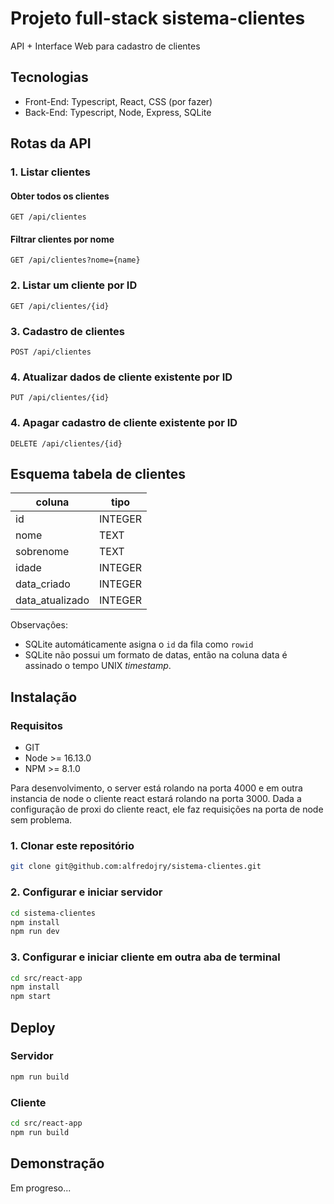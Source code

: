 # Projeto full-stack sistema-clientes

API + Interface Web para cadastro de clientes

## Tecnologias

* Front-End: Typescript, React, CSS (por fazer)
* Back-End: Typescript, Node, Express, SQLite

## Rotas da API

### 1. Listar clientes

#### Obter todos os clientes

```
GET /api/clientes
```

#### Filtrar clientes por nome

```
GET /api/clientes?nome={name}
```

### 2. Listar um cliente por ID

```
GET /api/clientes/{id}
```

### 3. Cadastro de clientes

```
POST /api/clientes
```

### 4. Atualizar dados de cliente existente por ID

```
PUT /api/clientes/{id}
```

### 4. Apagar cadastro de cliente existente por ID

```
DELETE /api/clientes/{id}
```

## Esquema tabela de clientes

| coluna | tipo |
| - | - |
| id | INTEGER |
| nome | TEXT |
| sobrenome | TEXT |
| idade | INTEGER |
| data_criado | INTEGER |
| data_atualizado | INTEGER |

Observaçôes:

* SQLite automáticamente asigna o `id` da fila como `rowid`
* SQLite não possui um formato de datas, então na coluna data é assinado o tempo UNIX _timestamp_.

## Instalação

### Requisitos
* GIT
* Node >= 16.13.0
* NPM >= 8.1.0

Para desenvolvimento, o server está rolando na porta 4000 e em outra instancia de node o cliente react estará rolando na porta 3000.
Dada a configuração de proxi do cliente react, ele faz requisições na porta de node sem problema.

### 1. Clonar este repositório

```sh
git clone git@github.com:alfredojry/sistema-clientes.git
```

### 2. Configurar e iniciar servidor

```sh
cd sistema-clientes
npm install
npm run dev
```

### 3. Configurar e iniciar cliente em outra aba de terminal

```sh
cd src/react-app
npm install
npm start
```

## Deploy

### Servidor

```sh
npm run build
```

### Cliente

```sh
cd src/react-app
npm run build
```

## Demonstração
Em progreso...

